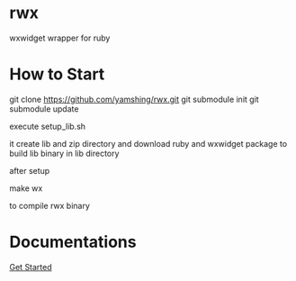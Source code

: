 # rwx
wxwidget wrapper for ruby 
 
# How to Start

git clone https://github.com/yamshing/rwx.git
git submodule init
git submodule update
 
execute setup_lib.sh
 
it create lib and zip directory and download ruby and wxwidget package to build lib binary in lib directory

after setup
 
make wx 
 
to compile rwx binary

# Documentations

[Get Started](doc/get_started.md)
